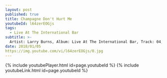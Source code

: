 ```yaml
---
layout: post
published: true
title: Champagne Don't Hurt Me
youtubeId: l64zerEOGjs
tags:
  - Live At The International Bar
subtitle: >-
  Artist: Larry Burns, Album: Live At The International Bar, Track: 04, Title: Champagne Don't Hurt Me
date: 2018/01/05
https://img.youtube.com/vi/l64zerEOGjs/0.jpg
---
```

{% include youtubePlayer.html id=page.youtubeId %}
{% include youtubeLink.html id=page.youtubeId %}
